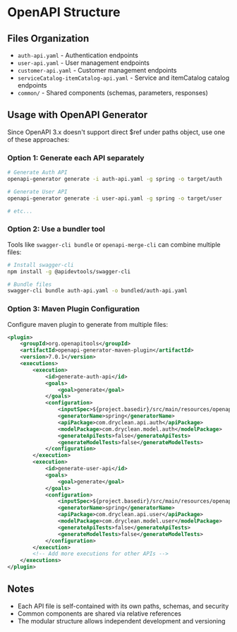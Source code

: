 # OpenAPI Structure

## Files Organization

- `auth-api.yaml` - Authentication endpoints
- `user-api.yaml` - User management endpoints  
- `customer-api.yaml` - Customer management endpoints
- `serviceCatalog-itemCatalog-api.yaml` - Service and itemCatalog catalog endpoints
- `common/` - Shared components (schemas, parameters, responses)

## Usage with OpenAPI Generator

Since OpenAPI 3.x doesn't support direct $ref under paths object, use one of these approaches:

### Option 1: Generate each API separately

```bash
# Generate Auth API
openapi-generator generate -i auth-api.yaml -g spring -o target/auth

# Generate User API  
openapi-generator generate -i user-api.yaml -g spring -o target/user

# etc...
```

### Option 2: Use a bundler tool

Tools like `swagger-cli bundle` or `openapi-merge-cli` can combine multiple files:

```bash
# Install swagger-cli
npm install -g @apidevtools/swagger-cli

# Bundle files
swagger-cli bundle auth-api.yaml -o bundled/auth-api.yaml
```

### Option 3: Maven Plugin Configuration

Configure maven plugin to generate from multiple files:

```xml
<plugin>
    <groupId>org.openapitools</groupId>
    <artifactId>openapi-generator-maven-plugin</artifactId>
    <version>7.0.1</version>
    <executions>
        <execution>
            <id>generate-auth-api</id>
            <goals>
                <goal>generate</goal>
            </goals>
            <configuration>
                <inputSpec>${project.basedir}/src/main/resources/openapi/auth-api.yaml</inputSpec>
                <generatorName>spring</generatorName>
                <apiPackage>com.dryclean.api.auth</apiPackage>
                <modelPackage>com.dryclean.model.auth</modelPackage>
                <generateApiTests>false</generateApiTests>
                <generateModelTests>false</generateModelTests>
            </configuration>
        </execution>
        <execution>
            <id>generate-user-api</id>
            <goals>
                <goal>generate</goal>
            </goals>
            <configuration>
                <inputSpec>${project.basedir}/src/main/resources/openapi/user-api.yaml</inputSpec>
                <generatorName>spring</generatorName>
                <apiPackage>com.dryclean.api.user</apiPackage>
                <modelPackage>com.dryclean.model.user</modelPackage>
                <generateApiTests>false</generateApiTests>
                <generateModelTests>false</generateModelTests>
            </configuration>
        </execution>
        <!-- Add more executions for other APIs -->
    </executions>
</plugin>
```

## Notes

- Each API file is self-contained with its own paths, schemas, and security
- Common components are shared via relative references
- The modular structure allows independent development and versioning